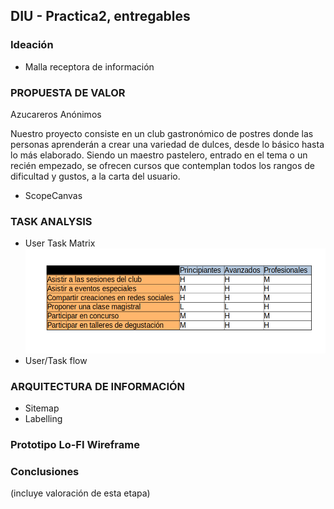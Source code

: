 ## DIU - Practica2, entregables

### Ideación 
* Malla receptora de información 


### PROPUESTA DE VALOR
Azucareros Anónimos

Nuestro proyecto consiste en un club gastronómico de postres donde las personas aprenderán a crear una variedad de dulces, desde lo básico hasta lo más elaborado. Siendo un maestro pastelero, entrado en el tema o un recién empezado, se ofrecen cursos que contemplan todos los rangos de dificultad y gustos, a la carta del usuario.   

* ScopeCanvas


### TASK ANALYSIS

* User Task Matrix
![User Task Matrix](https://github.com/FranRIvas-UGR/DIU/blob/master/P2/User_Task_Analysis.png)
* User/Task flow


### ARQUITECTURA DE INFORMACIÓN

* Sitemap 
* Labelling 


### Prototipo Lo-FI Wireframe 


### Conclusiones  
(incluye valoración de esta etapa)
